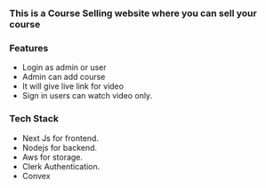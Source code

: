 ### This is a Course Selling website where you can sell your course 

### Features
- Login as admin or user
- Admin can add course
- It will give live link for video
- Sign in users can watch video       only.

### Tech Stack
- Next Js for frontend.
- Nodejs for backend.
- Aws for storage.
- Clerk Authentication.
- Convex

